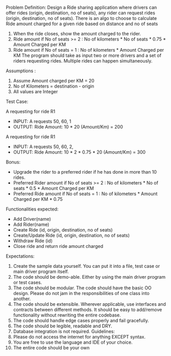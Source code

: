 Problem Definition:
Design a Ride sharing application where drivers can offer rides (origin, destination, no of seats), any rider
can request rides (origin, destination, no of seats).
There is an algo to choose to calculate Ride amount charged for a given ride based on distance and no of
seats
1. When the ride closes, show the amount charged to the rider.
2. Ride amount if No of seats >= 2 : No of kilometers * No of seats * 0.75 * Amount Charged per KM
3. Ride amount if No of seats = 1 : No of kilometers * Amount Charged per KM
   The program should take as input two or more drivers and a set of riders requesting rides. Multiple rides
   can happen simultaneously.
   
Assumptions :
1. Assume Amount charged per KM = 20
2. No of Kilometers = destination - origin
3. All values are Integer
   
Test Case:

A requesting for ride R1
 - INPUT: A requests 50, 60, 1 
 - OUTPUT: Ride Amount: 10 * 20 (Amount/Km) = 200
   

A requesting for ride R1
 - INPUT: A requests 50, 60, 2, 
 - OUTPUT: Ride Amount: 10 * 2 * 0.75 * 20 (Amount/Km) = 300
   
Bonus:
- Upgrade the rider to a preferred rider if he has done in more than 10 rides. 
- Preferred Rider amount if No of seats >= 2 : No of kilometers * No of seats * 0.5 * Amount Charged per KM 
- Preferred Ride amount if No of seats = 1 : No of kilometers * Amount Charged per KM * 0.75
   
Functionalities expected:
- Add Driver(name)
- Add Rider(name)
- Create Ride (id, origin, destination, no of seats)
- Create/Update Ride (id, origin, destination, no of seats)
- Withdraw Ride (id)
- Close ride and return ride amount charged
   
Expectations:
1. Create the sample data yourself. You can put it into a file, test case or main driver program
   itself.
2. The code should be demo-able. Either by using the main driver program or test cases.
3. The code should be modular. The code should have the basic OO design. Please do not jam in
   the responsibilities of one class into another.
4. The code should be extensible. Wherever applicable, use interfaces and contracts between
   different methods. It should be easy to add/remove functionality without rewriting the entire
   codebase.
5. The code should handle edge cases properly and fail gracefully.
6. The code should be legible, readable and DRY.
7. Database integration is not required.
   Guidelines:
1. Please do not access the internet for anything EXCEPT syntax.
2. You are free to use the language and IDE of your choice.
3. The entire code should be your own